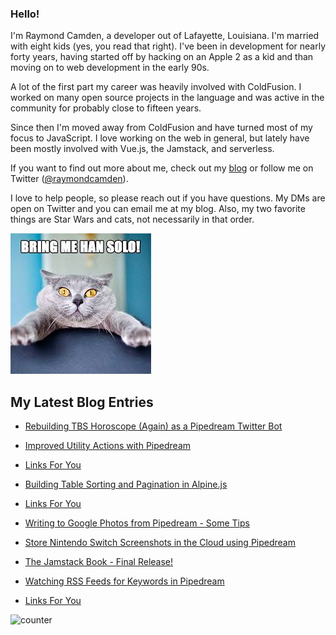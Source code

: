 ### Hello!

I'm Raymond Camden, a developer out of Lafayette, Louisiana. I'm married with eight kids (yes, you read that right). I've been in development for nearly forty years, having started off by hacking on an Apple 2 as a kid and than moving on to web development in the early 90s.

A lot of the first part my career was heavily involved with ColdFusion. I worked on many open source projects in the language and was active in the community for probably close to fifteen years. 

Since then I'm moved away from ColdFusion and have turned most of my focus to JavaScript. I love working on the web in general, but lately have been mostly involved with Vue.js, the Jamstack, and serverless. 

If you want to find out more about me, check out my [blog](https://www.raymondcamden.com) or follow me on Twitter ([@raymondcamden](https://twitter.com/raymondcamden)). 

I love to help people, so please reach out if you have questions. My DMs are open on Twitter and you can email me at my blog. Also, my two favorite things are Star Wars and cats, not necessarily in that order.

![Star Wars cat](https://raw.githubusercontent.com/cfjedimaster/cfjedimaster/master/cat.jpg)

<!-- RSS -->
## My Latest Blog Entries

* [Rebuilding TBS Horoscope (Again) as a Pipedream Twitter Bot](https://www.raymondcamden.com/2022/05/13/rebuilding-tbs-horoscope-again-as-a-pipedream-twitter-bot)

* [Improved Utility Actions with Pipedream](https://www.raymondcamden.com/2022/05/10/improved-utility-actions-with-pipedream)

* [Links For You](https://www.raymondcamden.com/2022/05/08/links-for-you)

* [Building Table Sorting and Pagination in Alpine.js](https://www.raymondcamden.com/2022/05/02/building-table-sorting-and-pagination-in-alpinejs)

* [Links For You](https://www.raymondcamden.com/2022/05/01/links-for-you)

* [Writing to Google Photos from Pipedream - Some Tips](https://www.raymondcamden.com/2022/04/28/writing-to-google-photos-from-pipedream-some-tips)

* [Store Nintendo Switch Screenshots in the Cloud using Pipedream](https://www.raymondcamden.com/2022/04/23/store-nintendo-switch-screenshots-in-the-cloud-using-pipedream)

* [The Jamstack Book - Final Release!](https://www.raymondcamden.com/2022/04/21/the-jamstack-book-final-release)

* [Watching RSS Feeds for Keywords in Pipedream](https://www.raymondcamden.com/2022/04/19/watching-rss-feeds-for-keywords-in-pipedream)

* [Links For You](https://www.raymondcamden.com/2022/04/17/links-for-you)

<!-- ENDRSS -->

![counter](https://enzy20r2pibx5pb.m.pipedream.net)

